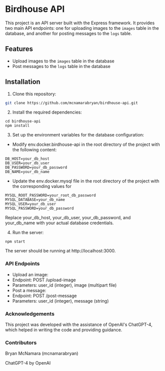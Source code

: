 # Birdhouse API

This project is an API server built with the Express framework. It provides two main API endpoints: one for uploading images to the `images` table in the database, and another for posting messages to the `logs` table.

## Features

- Upload images to the `images` table in the database
- Post messages to the `logs` table in the database

## Installation

1. Clone this repository:

```sh
git clone https://github.com/mcnamarabryan/birdhouse-api.git
```
2. Install the required dependencies:
```
cd birdhouse-api
npm install
```
3. Set up the environment variables for the database configuration:
 - Modify env.docker.birdhouse-api in the root directory of the project with the following content:
```
DB_HOST=your_db_host
DB_USER=your_db_user
DB_PASSWORD=your_db_password
DB_NAME=your_db_name
```
 - Update the env.docker.mysql file in the root directory of the project with the corresponding values for 
 ```
 MYSQL_ROOT_PASSWORD=your_root_db_password
 MYSQL_DATABASE=your_db_name
 MYSQL_USER=your_db_user
 MYSQL_PASSWORD=your_db_password
 ```
Replace your_db_host, your_db_user, your_db_password, and your_db_name with your actual database credentials.

4. Run the server:
```
npm start
```
The server should be running at http://localhost:3000.

### API Endpoints

- Upload an image:
 - Endpoint: POST /upload-image
 - Parameters: user_id (integer), image (multipart file)
- Post a message:
 - Endpoint: POST /post-message
 - Parameters: user_id (integer), message (string)

### Acknowledgements

This project was developed with the assistance of OpenAI's ChatGPT-4, which helped in writing the code and providing guidance.

### Contributors

Bryan McNamara (mcnamarabryan)

ChatGPT-4 by OpenAI